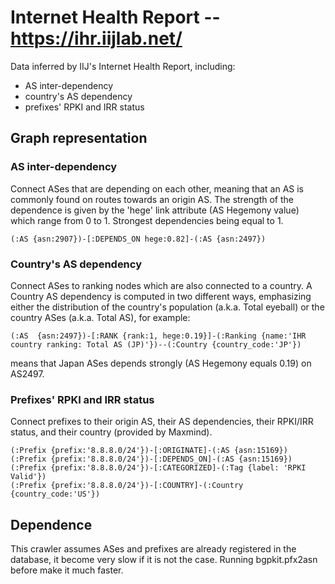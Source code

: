 # Internet Health Report -- https://ihr.iijlab.net/

Data inferred by IIJ's Internet Health Report, including:
- AS inter-dependency
- country's AS dependency
- prefixes' RPKI and IRR status


## Graph representation

### AS inter-dependency
Connect ASes that are depending on each other, meaning that an AS is commonly 
found on routes towards an origin AS. The strength of the dependence is given
by the 'hege' link attribute (AS Hegemony value) which range from 0 to 1.
Strongest dependencies being equal to 1.

```
(:AS {asn:2907})-[:DEPENDS_ON hege:0.82]-(:AS {asn:2497})
```

### Country's AS dependency
Connect ASes to ranking nodes which are also connected to a country.
A Country AS dependency is computed in two different ways, emphasizing 
either the distribution of the country's population (a.k.a. Total eyeball) or 
the country ASes (a.k.a. Total AS), for example:
```
(:AS  {asn:2497})-[:RANK {rank:1, hege:0.19}]-(:Ranking {name:'IHR country ranking: Total AS (JP)'})--(:Country {country_code:'JP'})
```

means that Japan ASes depends strongly (AS Hegemony equals 0.19) on AS2497.

### Prefixes' RPKI and IRR status
Connect prefixes to their origin AS, their AS dependencies, their RPKI/IRR 
status, and their country (provided by Maxmind).

```
(:Prefix {prefix:'8.8.8.0/24'})-[:ORIGINATE]-(:AS {asn:15169})
(:Prefix {prefix:'8.8.8.0/24'})-[:DEPENDS_ON]-(:AS {asn:15169})
(:Prefix {prefix:'8.8.8.0/24'})-[:CATEGORIZED]-(:Tag {label: 'RPKI Valid'})
(:Prefix {prefix:'8.8.8.0/24'})-[:COUNTRY]-(:Country {country_code:'US'})
```

## Dependence

This crawler assumes ASes and prefixes are already registered in the database,
it become very slow if it is not the case. Running bgpkit.pfx2asn before make
it much faster. 
